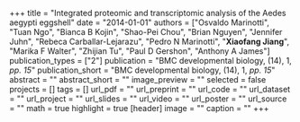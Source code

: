 +++
title = "Integrated proteomic and transcriptomic analysis of the Aedes aegypti eggshell"
date = "2014-01-01"
authors = ["Osvaldo Marinotti", "Tuan Ngo", "Bianca B Kojin", "Shao-Pei Chou", "Brian Nguyen", "Jennifer Juhn", "Rebeca Carballar-Lejarazu", "Pedro N Marinotti", "**Xiaofang Jiang**", "Marika F Walter", "Zhijian Tu", "Paul D Gershon", "Anthony A James"]
publication_types = ["2"]
publication = "BMC developmental biology, (14), 1, _pp. 15_"
publication_short = "BMC developmental biology, (14), 1, _pp. 15_"
abstract = ""
abstract_short = ""
image_preview = ""
selected = false
projects = []
tags = []
url_pdf = ""
url_preprint = ""
url_code = ""
url_dataset = ""
url_project = ""
url_slides = ""
url_video = ""
url_poster = ""
url_source = ""
math = true
highlight = true
[header]
image = ""
caption = ""
+++
